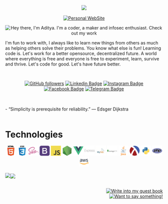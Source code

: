 <div align="center">
 
<img src="https://komarev.com/ghpvc/?username=Adityansh2334&label=PROFILE+VIEWS&color=orange&style=flat-square" />

 [![Personal WebSite](https://img.shields.io/badge/Personal%20Website-Click%20ME-success)](http://adityakumar13.me/)
 
</div>

<div align="center">
 
 ![Hey there, I'm Aditya. I'm a coder, a maker and infosec enthusiast. Check out my work](https://github.com/Adityansh2334/Adityansh2334/raw/master/bio.gif)
 
 </div>
 



<!--
**Adityansh2334/Adityansh2334** is a ✨ _special_ ✨ repository because its `README.md` (this file) appears on your GitHub profile.

Here are some ideas to get you started:

- 🔭 I’m currently working on ...
- 🌱 I’m currently learning ...
- 👯 I’m looking to collaborate on ...
- 🤔 I’m looking for help with ...
- 💬 Ask me about ...
- 📫 How to reach me: ...
- 😄 Pronouns: ...
- ⚡ Fun fact: ...
-->

I'm fun to work with, I always like to learn new things from others as much as helping others solve their problems. You know what else is fun! Learning code is. Let's work for a better opensource, decentralized future. A world where everything is free and everyone is free to experiment, learn, survive and thrive. Let's code for good. Let's have future better.

<br/>
<div align="center">
 
[![GitHub followers](https://img.shields.io/github/followers/Adityansh2334?style=social)](https://www.github.com/Adityansh2334)
[![Linkedin Badge](https://img.shields.io/badge/-adityakumar01-blue?style=flat-square&logo=Linkedin&logoColor=white&link=https://www.linkedin.com/in/adityakumar01/)](https://www.linkedin.com/in/adityakumar01/)
[![Instagram Badge](https://img.shields.io/badge/-adi_00_1-red?style=flat-square&logo=Instagram&logoColor=white&link=https://www.instagram.com/adi_00_1/)](https://www.instagram.com/adi_00_1/)
[![Facebook Badge](https://img.shields.io/badge/-aditya.bapun-blue?style=flat-square&logo=Facebook&logoColor=white&link=https://www.facebook.com/aditya.bapun/)](https://www.facebook.com/aditya.bapun/)
[![Telegram Badge](https://img.shields.io/badge/-Aditya_00900-grey?style=flat-square&logo=Telegram&logoColor=white&link=https://telegram.org/@Aditya_00900)](https://telegram.org/@Aditya_00900)

</div>
<br/>
<br/>
 -  “Simplicity is prerequisite for reliability.” — Edsger Dijkstra
<br/>
<br/>
<h1 align="left">Technologies</h1>
 
<div align="center">
 

<img height="32" width="32" src="https://raw.githubusercontent.com/github/explore/80688e429a7d4ef2fca1e82350fe8e3517d3494d/topics/html/html.png" />
<img height="32" width="32" src="https://raw.githubusercontent.com/github/explore/80688e429a7d4ef2fca1e82350fe8e3517d3494d/topics/css/css.png" />
<img height="32" width="32" src="https://raw.githubusercontent.com/github/explore/80688e429a7d4ef2fca1e82350fe8e3517d3494d/topics/sass/sass.png" />
<img height="32" width="32" src="https://raw.githubusercontent.com/github/explore/80688e429a7d4ef2fca1e82350fe8e3517d3494d/topics/bootstrap/bootstrap.png" />
<img height="32" width="32" src="https://raw.githubusercontent.com/github/explore/80688e429a7d4ef2fca1e82350fe8e3517d3494d/topics/javascript/javascript.png" />
<img height="32" width="32" src="https://raw.githubusercontent.com/github/explore/80688e429a7d4ef2fca1e82350fe8e3517d3494d/topics/nodejs/nodejs.png" />
<img height="32" width="32" src="https://raw.githubusercontent.com/github/explore/80688e429a7d4ef2fca1e82350fe8e3517d3494d/topics/vue/vue.png" />
<img height="32" width="32" src="https://raw.githubusercontent.com/github/explore/80688e429a7d4ef2fca1e82350fe8e3517d3494d/topics/express/express.png" />
<img height="32" width="32" src="https://raw.githubusercontent.com/github/explore/80688e429a7d4ef2fca1e82350fe8e3517d3494d/topics/mysql/mysql.png" />
<img height="32" width="32" src="https://raw.githubusercontent.com/github/explore/80688e429a7d4ef2fca1e82350fe8e3517d3494d/topics/mongodb/mongodb.png" />
<img height="32" width="32" src="https://raw.githubusercontent.com/github/explore/80688e429a7d4ef2fca1e82350fe8e3517d3494d/topics/java/java.png" />
<img height="32" width="32" src="https://raw.githubusercontent.com/github/explore/80688e429a7d4ef2fca1e82350fe8e3517d3494d/topics/racket/racket.png" />
<img height="32" width="32" src="https://raw.githubusercontent.com/github/explore/80688e429a7d4ef2fca1e82350fe8e3517d3494d/topics/python/python.png" />
<img height="32" width="32" src="https://raw.githubusercontent.com/github/explore/80688e429a7d4ef2fca1e82350fe8e3517d3494d/topics/php/php.png" />
<img height="32" width="32" src="https://raw.githubusercontent.com/github/explore/80688e429a7d4ef2fca1e82350fe8e3517d3494d/topics/aws/aws.png" />

</div>
<br/>

<img align="left" src="https://github-readme-stats.vercel.app/api/top-langs/?username=Adityansh2334&theme=flag-india" />
<img align="center" src="https://github-readme-stats.vercel.app/api?username=Adityansh2334&show_icons=true&hide=contribs,issues&theme=flag-india" />
<div align="right">
 
<br/>

[![Write into my guest book](https://img.shields.io/badge/-%20%F0%9F%96%8B%20Write%20into%20my%20guest%20book-red?style=flat-round)](https://github.com/Adityansh2334/Adityansh2334/issues/new?template=Guestbook_entry.md&title=Adding+<username>+to+guestbook)
<br/>
 [![Want to say something!](https://img.shields.io/badge/Want%20to%20say%20something-!-1EAEDB.svg)](https://saythanks.io/to/adityabehera23@gmail.com)

</div>
